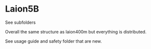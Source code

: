 # Laion5B

See subfolders

Overall the same structure as laion400m but everything is distributed.

See usage guide and safety folder that are new.